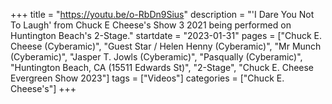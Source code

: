 +++
title = "https://youtu.be/o-RbDn9Sius"
description = "'I Dare You Not To Laugh' from Chuck E Cheese's Show 3 2021 being performed on Huntington Beach's 2-Stage."
startdate = "2023-01-31"
pages = ["Chuck E. Cheese (Cyberamic)", "Guest Star / Helen Henny (Cyberamic)", "Mr Munch (Cyberamic)", "Jasper T. Jowls (Cyberamic)", "Pasqually (Cyberamic)", "Huntington Beach, CA (15511 Edwards St)", "2-Stage", "Chuck E. Cheese Evergreen Show 2023"]
tags = ["Videos"]
categories = ["Chuck E. Cheese's"]
+++
